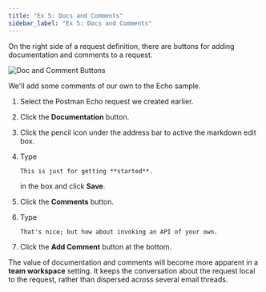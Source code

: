 ```yaml
---
title: "Ex 5: Docs and Comments"
sidebar_label: "Ex 5: Docs and Comments"
---
```


On the right side of a request definition, there are buttons
for adding documentation and comments to a request.

![Doc and Comment Buttons](/postman/docsAndComments1.png)

We'll add some comments of our own to the Echo sample.

1. Select the Postman Echo request we created earlier.

2. Click the **Documentation** button.

3. Click the pencil icon under the address bar to active
   the markdown edit box.

4. Type

   ```md
   This is just for getting **started**.
   ```

   in the box and click **Save**.

5. Click the **Comments** button.

6. Type

   ```
   That's nice; but how about invoking an API of your own.
   ```

7. Click the **Add Comment** button at the bottom.


The value of documentation and comments will become more
apparent in a **team workspace** setting.  It keeps the
conversation about the request local to the request,
rather than dispersed across several email threads.
